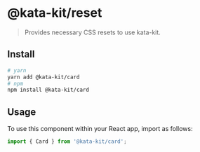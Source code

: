 # @kata-kit/reset

> Provides necessary CSS resets to use kata-kit.

## Install

```sh
# yarn
yarn add @kata-kit/card
# npm
npm install @kata-kit/card
```

## Usage

To use this component within your React app, import as follows:

```javascript
import { Card } from '@kata-kit/card';
```
